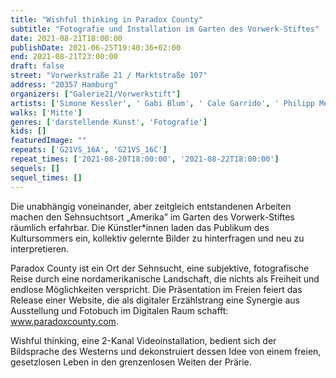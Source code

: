 ```yaml
---
title: "Wishful thinking in Paradox County"
subtitle: "Fotografie und Installation im Garten des Vorwerk-Stiftes"
date: 2021-08-21T18:00:00
publishDate: 2021-06-25T19:40:36+02:00
end: 2021-08-21T23:00:00
draft: false
street: "Vorwerkstraße 21 / Marktstraße 107"
address: "20357 Hamburg"
organizers: ["Galerie21/Vorwerkstift"]
artists: ['Simone Kessler', ' Gabi Blum', ' Cale Garrido', ' Philipp Meuser', ' Kolja Warnecke']
walks: ['Mitte']
genres: ['darstellende Kunst', 'Fotografie']
kids: []
featuredImage: ""
repeats: ['G21VS_16A', 'G21VS_16C']
repeat_times: ['2021-08-20T18:00:00', '2021-08-22T18:00:00']
sequels: []
sequel_times: []
---
```


Die unabhängig voneinander, aber zeitgleich entstandenen Arbeiten machen den Sehnsuchtsort „Amerika” im Garten des Vorwerk-Stiftes räumlich erfahrbar. Die Künstler\*innen laden das Publikum des Kultursommers ein, kollektiv gelernte Bilder zu hinterfragen und neu zu interpretieren.

Paradox County ist ein Ort der Sehnsucht, eine subjektive, fotografische Reise durch eine nordamerikanische Landschaft, die nichts als Freiheit und endlose Möglichkeiten verspricht. Die Präsentation im Freien feiert das Release einer Website, die als digitaler Erzählstrang eine Synergie aus Ausstellung und Fotobuch im Digitalen Raum schafft: www.paradoxcounty.com.

Wishful thinking, eine 2-Kanal Videoinstallation, bedient sich der Bildsprache des Westerns und dekonstruiert dessen Idee von einem freien, gesetzlosen Leben in den grenzenlosen Weiten der Prärie.